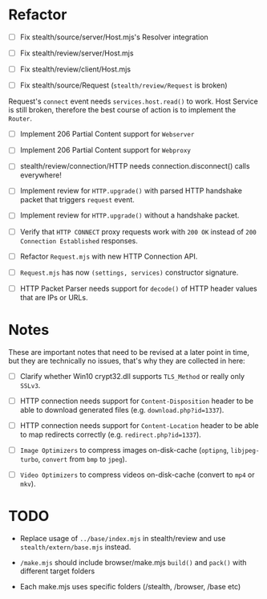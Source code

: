 
# Refactor

- [ ] Fix stealth/source/server/Host.mjs's Resolver integration
- [ ] Fix stealth/review/server/Host.mjs
- [ ] Fix stealth/review/client/Host.mjs


- [ ] Fix stealth/source/Request (`stealth/review/Request` is broken)

Request's `connect` event needs `services.host.read()` to work.
Host Service is still broken, therefore the best course of action is to
implement the `Router`.


- [ ] Implement 206 Partial Content support for `Webserver`
- [ ] Implement 206 Partial Content support for `Webproxy`

- [ ] stealth/review/connection/HTTP needs connection.disconnect() calls everywhere!

- [ ] Implement review for `HTTP.upgrade()` with parsed HTTP handshake packet that triggers `request` event.
- [ ] Implement review for `HTTP.upgrade()` without a handshake packet.

- [ ] Verify that `HTTP CONNECT` proxy requests work with `200 OK` instead of `200 Connection Established` responses.
- [ ] Refactor `Request.mjs` with new HTTP Connection API.
- [ ] `Request.mjs` has now `(settings, services)` constructor signature.

- [ ] HTTP Packet Parser needs support for `decode()` of HTTP header values that are IPs or URLs.


# Notes

These are important notes that need to be revised at a later point in time, but they are technically no issues,
that's why they are collected in here:

- [ ] Clarify whether Win10 crypt32.dll supports `TLS_Method` or really only `SSLv3`.
- [ ] HTTP connection needs support for `Content-Disposition` header to be able to download generated files (e.g. `download.php?id=1337`).
- [ ] HTTP connection needs support for `Content-Location` header to be able to map redirects correctly (e.g. `redirect.php?id=1337`).
- [ ] `Image Optimizers` to compress images on-disk-cache (`optipng`, `libjpeg-turbo`, `convert` from `bmp` to `jpeg`).
- [ ] `Video Optimizers` to compress videos on-disk-cache (convert to `mp4` or `mkv`).



# TODO

- Replace usage of `../base/index.mjs` in stealth/review and use `stealth/extern/base.mjs` instead.

- `/make.mjs` should include browser/make.mjs `build()` and `pack()` with different target folders
- Each make.mjs uses specific folders (/stealth, /browser, /base etc)


